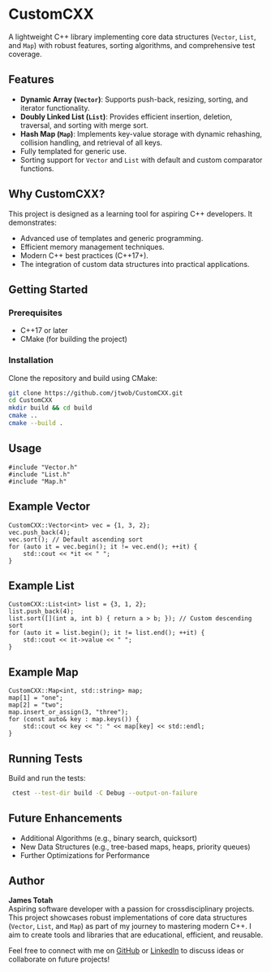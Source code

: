 # CustomCXX
A lightweight C++ library implementing core data structures (`Vector`, `List`, and `Map`) with robust features, sorting algorithms, and comprehensive test coverage.

## Features
- **Dynamic Array (`Vector`)**: Supports push-back, resizing, sorting, and iterator functionality.
- **Doubly Linked List (`List`)**: Provides efficient insertion, deletion, traversal, and sorting with merge sort.
- **Hash Map (`Map`)**: Implements key-value storage with dynamic rehashing, collision handling, and retrieval of all keys.
- Fully templated for generic use.
- Sorting support for `Vector` and `List` with default and custom comparator functions.

## Why CustomCXX?
This project is designed as a learning tool for aspiring C++ developers. It demonstrates:
- Advanced use of templates and generic programming.
- Efficient memory management techniques.
- Modern C++ best practices (C++17+).
- The integration of custom data structures into practical applications.

## Getting Started
### Prerequisites
- C++17 or later
- CMake (for building the project)

### Installation
Clone the repository and build using CMake:
```bash
git clone https://github.com/jtwob/CustomCXX.git
cd CustomCXX
mkdir build && cd build
cmake ..
cmake --build .
```
## Usage
```
#include "Vector.h"
#include "List.h"
#include "Map.h"
```

## Example Vector

```
CustomCXX::Vector<int> vec = {1, 3, 2};
vec.push_back(4);
vec.sort(); // Default ascending sort
for (auto it = vec.begin(); it != vec.end(); ++it) {
    std::cout << *it << " ";
}
```

## Example List

```
CustomCXX::List<int> list = {3, 1, 2};
list.push_back(4);
list.sort([](int a, int b) { return a > b; }); // Custom descending sort
for (auto it = list.begin(); it != list.end(); ++it) {
    std::cout << it->value << " ";
}
```

## Example Map

```
CustomCXX::Map<int, std::string> map;
map[1] = "one";
map[2] = "two";
map.insert_or_assign(3, "three");
for (const auto& key : map.keys()) {
    std::cout << key << ": " << map[key] << std::endl;
}
```

## Running Tests
Build and run the tests:
```bash
 ctest --test-dir build -C Debug --output-on-failure
```

## Future Enhancements
- Additional Algorithms (e.g., binary search, quicksort)
- New Data Structures (e.g., tree-based maps, heaps, priority queues)
- Further Optimizations for Performance

## Author
**James Totah**  
Aspiring software developer with a passion for crossdisciplinary projects. This project showcases robust implementations of core data structures (`Vector`, `List`, and `Map`) as part of my journey to mastering modern C++. I aim to create tools and libraries that are educational, efficient, and reusable.

Feel free to connect with me on [GitHub](https://github.com/jtwob) or [LinkedIn](https://www.linkedin.com/in/james-totah-337714188/) to discuss ideas or collaborate on future projects!